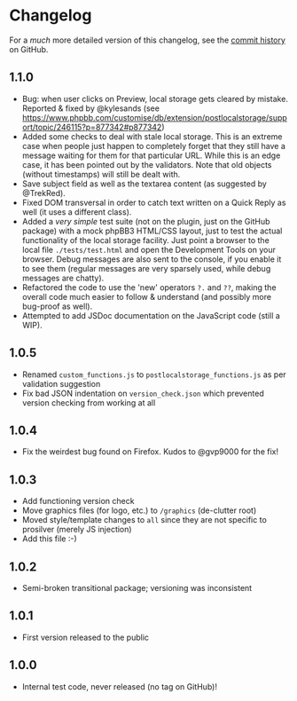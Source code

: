 # Changelog

For a _much_ more detailed version of this changelog, see the [commit history](https://github.com/GwynethLlewelyn/post-local-storage/commits/master/) on GitHub.

## 1.1.0

-   Bug: when user clicks on Preview, local storage gets cleared by mistake. Reported & fixed by @kylesands (see https://www.phpbb.com/customise/db/extension/postlocalstorage/support/topic/246115?p=877342#p877342)
-   Added some checks to deal with stale local storage. This is an extreme case when people just happen to completely forget that they still have a message waiting for them for that particular URL. While this is an edge case, it has been pointed out by the validators. Note that old objects (without timestamps) will still be dealt with.
-   Save subject field as well as the textarea content (as suggested by @TrekRed).
-   Fixed DOM transversal in order to catch text written on a Quick Reply as well (it uses a different class).
-   Added a _very simple_ test suite (not on the plugin, just on the GitHub package) with a mock phpBB3 HTML/CSS layout, just to test the actual functionality of the local storage facility. Just point a browser to the local file `./tests/test.html` and open the Development Tools on your browser. Debug messages are also sent to the console, if you enable it to see them (regular messages are very sparsely used, while debug messages are chatty).
-   Refactored the code to use the 'new' operators `?.` and `??`, making the overall code much easier to follow & understand (and possibly more bug-proof as well).
-   Attempted to add JSDoc documentation on the JavaScript code (still a WIP).

## 1.0.5

-   Renamed `custom_functions.js` to `postlocalstorage_functions.js` as per validation suggestion
-   Fix bad JSON indentation on `version_check.json` which prevented version checking from working at all

## 1.0.4

-   Fix the weirdest bug found on Firefox. Kudos to @gvp9000 for the fix!

## 1.0.3

-   Add functioning version check
-   Move graphics files (for logo, etc.) to `/graphics` (de-clutter root)
-   Moved style/template changes to `all` since they are not specific to prosilver (merely JS injection)
-   Add this file :-)

## 1.0.2

-   Semi-broken transitional package; versioning was inconsistent

## 1.0.1

-   First version released to the public

## 1.0.0

-   Internal test code, never released (no tag on GitHub)!

[commit history]: https://github.com/GwynethLlewelyn/post-local-storage/commits/master
